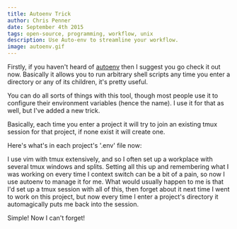 ```yaml
---
title: Autoenv Trick
author: Chris Penner
date: September 4th 2015
tags: open-source, programming, workflow, unix
description: Use Auto-env to streamline your workflow.
image: autoenv.gif
---
```


Firstly, if you haven't heard of [autoenv](https://github.com/kennethreitz/autoenv) then I suggest you
go check it out now. Basically it allows you to run arbitrary shell scripts any time you enter a directory or any of its
children, it's pretty useful.

You can do all sorts of things with this tool, though most people use it to configure their environment variables (hence
the name). I use it for that as well, but I've added a new trick.

Basically, each time you enter a project it will try to join an existing tmux session for that project, if none exist it
will create one.

Here's what's in each project's '.env' file now:

<script src="https://gist.github.com/ChrisPenner/83ad2665eed3dd5fff15.js"></script>

I use vim with tmux extensively, and so I often set up a workplace with several tmux windows
and splits. Setting all this up and remembering what I was working on every time I context switch can be a bit of
a pain, so now I use autoenv to manage it for me. What would usually happen to me is that I'd set up a tmux session with
all of this, then forget about it next time I went to work on this project, but now every time I enter a project's
directory it automagically puts me back into the session.

Simple! Now I can't forget!

